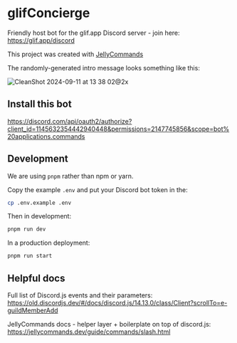 # glifConcierge

Friendly host bot for the glif.app Discord server - join here: <https://glif.app/discord>

This project was created with [JellyCommands](https://jellycommands.dev/)

The randomly-generated intro message looks something like this:

![CleanShot 2024-09-11 at 13 38 02@2x](https://github.com/user-attachments/assets/64dbe94e-587b-4666-a601-d08e6419f5ad)


## Install this bot

<https://discord.com/api/oauth2/authorize?client_id=1145632354442940448&permissions=2147745856&scope=bot%20applications.commands>

## Development

We are using `pnpm` rather than npm or yarn.

Copy the example `.env` and put your Discord bot token in the:

```sh
cp .env.example .env
```

Then in development:

```sh
pnpm run dev
```

In a production deployment:

```sh
pnpm run start
```

## Helpful docs

Full list of Discord.js events and their parameters: <https://old.discordjs.dev/#/docs/discord.js/14.13.0/class/Client?scrollTo=e-guildMemberAdd>

JellyCommands docs - helper layer + boilerplate on top of discord.js: <https://jellycommands.dev/guide/commands/slash.html>
